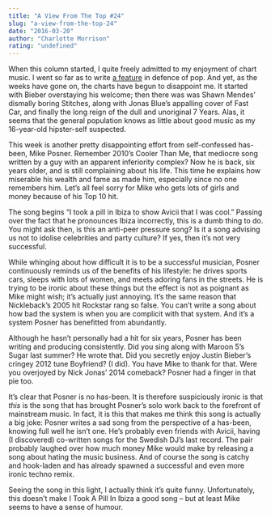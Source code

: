 ```yaml
---
title: "A View From The Top #24"
slug: "a-view-from-the-top-24"
date: "2016-03-20"
author: "Charlotte Morrison"
rating: "undefined"
---
```


When this column started, I quite freely admitted to my enjoyment of chart music. I went so far as to write [a feature](http://pearshapedexeter.com/a-vindication-of-pop-music/) in defence of pop. And yet, as the weeks have gone on, the charts have begun to disappoint me. It started with Bieber overstaying his welcome; then there was was Shawn Mendes’ dismally boring Stitches, along with Jonas Blue’s appalling cover of Fast Car, and finally the long reign of the dull and unoriginal 7 Years. Alas, it seems that the general population knows as little about good music as my 16-year-old hipster-self suspected.

This week is another pretty disappointing effort from self-confessed has-been, Mike Posner. Remember 2010’s Cooler Than Me, that mediocre song written by a guy with an apparent inferiority complex? Now he is back, six years older, and is still complaining about his life. This time he explains how miserable his wealth and fame as made him, especially since no one remembers him. Let’s all feel sorry for Mike who gets lots of girls and money because of his Top 10 hit.

The song begins “I took a pill in Ibiza to show Avicii that I was cool.” Passing over the fact that he pronounces Ibiza incorrectly, this is a dumb thing to do. You might ask then, is this an anti-peer pressure song? Is it a song advising us not to idolise celebrities and party culture? If yes, then it’s not very successful.

While whinging about how difficult it is to be a successful musician, Posner continuously reminds us of the benefits of his lifestyle: he drives sports cars, sleeps with lots of women, and meets adoring fans in the streets. He is trying to be ironic about these things but the effect is not as poignant as Mike might wish; it’s actually just annoying. It’s the same reason that Nickleback’s 2005 hit Rockstar rang so false. You can’t write a song about how bad the system is when you are complicit with that system. And it’s a system Posner has benefitted from abundantly.

Although he hasn’t personally had a hit for six years, Posner has been writing and producing consistently. Did you sing along with Maroon 5’s Sugar last summer? He wrote that. Did you secretly enjoy Justin Bieber’s cringey 2012 tune Boyfriend? (I did). You have Mike to thank for that. Were you overjoyed by Nick Jonas’ 2014 comeback? Posner had a finger in that pie too.

It’s clear that Posner is no has-been. It is therefore suspiciously ironic is that _this_ is the song that has brought Posner’s solo work back to the forefront of mainstream music. In fact, it is this that makes me think this song is actually a big joke: Posner writes a sad song from the perspective of a has-been, knowing full well he isn’t one. He’s probably even friends with Avicii, having (I discovered) co-written songs for the Swedish DJ’s last record. The pair probably laughed over how much money Mike would make by releasing a song about hating the music business. And of course the song is catchy and hook-laden and has already spawned a successful and even more ironic techno remix.

Seeing the song in this light, I actually think it’s quite funny. Unfortunately, this doesn’t make I Took A Pill In Ibiza a good song – but at least Mike seems to have a sense of humour.
